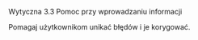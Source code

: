 Wytyczna 3.3 Pomoc przy wprowadzaniu informacji

Pomagaj użytkownikom unikać błędów i je korygować.
